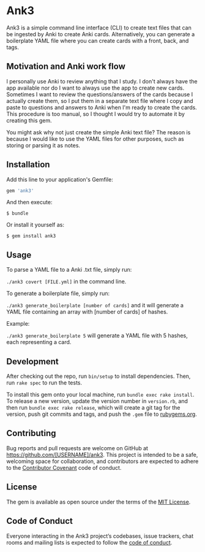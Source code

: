 # Ank3

Ank3 is a simple command line interface (CLI) to create text files that can be ingested by Anki to create Anki cards.
Alternatively, you can generate a boilerplate YAML file where you can create cards with a front, back, and tags.

## Motivation and Anki work flow

I personally use Anki to review anything that I study. I don't always have the app available
nor do I want to always use the app to create new cards. Sometimes I want to review the questions/answers
of the cards because I actually create them, so I put them in a separate text file where I copy and paste
to questions and answers to Anki when I'm ready to create the cards. This procedure is too manual, so I
thought I would try to automate it by creating this gem.

You might ask why not just create the simple Anki text file? 
The reason is because I would like to use the YAML files for other purposes, such 
as storing or parsing it as notes. 

## Installation

Add this line to your application's Gemfile:

```ruby
gem 'ank3'
```

And then execute:

    $ bundle

Or install it yourself as:

    $ gem install ank3

## Usage

To parse a YAML file to a Anki .txt file, simply run:

```./ank3 covert [FILE.yml]``` in the command line.

To generate a boilerplate file, simply run:

```./ank3 generate_boilerplate [number of cards]``` and it will generate a YAML file
containing an array with [number of cards] of hashes.

Example:

```./ank3 generate_boilerplate 5``` will generate a YAML file with 5 hashes, each representing a card.


## Development

After checking out the repo, run `bin/setup` to install dependencies. Then, run `rake spec` to run the tests. 

To install this gem onto your local machine, run `bundle exec rake install`. To release a new version, update the version number in `version.rb`, and then run `bundle exec rake release`, which will create a git tag for the version, push git commits and tags, and push the `.gem` file to [rubygems.org](https://rubygems.org).

## Contributing

Bug reports and pull requests are welcome on GitHub at https://github.com/[USERNAME]/ank3. This project is intended to be a safe, welcoming space for collaboration, and contributors are expected to adhere to the [Contributor Covenant](http://contributor-covenant.org) code of conduct.

## License

The gem is available as open source under the terms of the [MIT License](https://opensource.org/licenses/MIT).

## Code of Conduct

Everyone interacting in the Ank3 project’s codebases, issue trackers, chat rooms and mailing lists is expected to follow the [code of conduct](https://github.com/[USERNAME]/ank3/blob/master/CODE_OF_CONDUCT.md).
